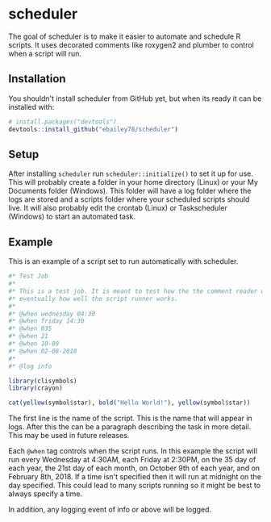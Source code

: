 # scheduler

The goal of scheduler is to make it easier to automate and schedule R scripts.
It uses decorated comments like roxygen2 and plumber to control when a script 
will run. 

## Installation

You shouldn't install scheduler from GitHub yet, but when its ready it can be 
installed with:

``` r
# install.packages("devtools")
devtools::install_github("ebailey78/scheduler")
```

## Setup

After installing `scheduler` run `scheduler::initialize()` to set it up for use.
This will probably create a folder in your home directory (Linux) or your 
My Documents folder (Windows). This folder will have a log folder where the logs
are stored and a scripts folder where your scheduled scripts should live. It will
also probably edit the crontab (Linux) or Taskscheduler (Windows) to start an 
automated task.

## Example

This is an example of a script set to run automatically with scheduler. 

``` r
#* Test Job
#*
#* This is a test job. It is meant to test how the the comment reader works and
#* eventually how well the script runner works.
#*
#* @when wednesday 04:30
#* @when friday 14:30
#* @when 035
#* @when 21
#* @when 10-09
#* @when 02-08-2018
#*
#* @log info

library(clisymbols)
library(crayon)

cat(yellow(symbol$star), bold("Hello World!"), yellow(symbol$star))
```

The first line is the name of the script. This is the name that will appear in 
logs. After this the can be a paragraph describing the task in more detail. This
may be used in future releases.

Each `@when` tag controls when the script runs. In this example the script will
run every Wednesday at 4:30AM, each Friday at 2:30PM, on the 35 day of each year,
the 21st day of each month, on October 9th of each year, and on February 8th, 2018.
If a time isn't specified then it will run at midnight on the day specified. This
could lead to many scripts running so it might be best to always specify a time.

In addition, any logging event of info or above will be logged.
